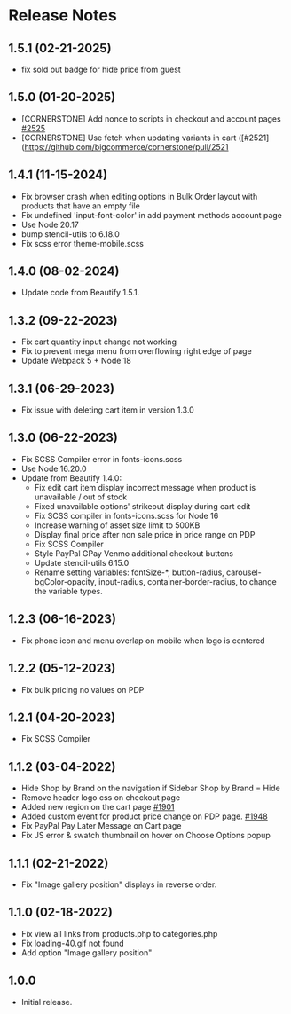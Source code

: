 # Release Notes

## 1.5.1 (02-21-2025)
- fix sold out badge for hide price from guest

## 1.5.0 (01-20-2025)
- [CORNERSTONE] Add nonce to scripts in checkout and account pages [#2525](https://github.com/bigcommerce/cornerstone/pull/2525)
- [CORNERSTONE] Use fetch when updating variants in cart ([#2521](https://github.com/bigcommerce/cornerstone/pull/2521

## 1.4.1 (11-15-2024)
- Fix browser crash when editing options in Bulk Order layout with products that have an empty file
- Fix undefined 'input-font-color' in add payment methods account page
- Use Node 20.17
- bump stencil-utils to 6.18.0
- Fix scss error theme-mobile.scss

## 1.4.0 (08-02-2024)
- Update code from Beautify 1.5.1.

## 1.3.2 (09-22-2023)
- Fix cart quantity input change not working
- Fix to prevent mega menu from overflowing right edge of page
- Update Webpack 5 + Node 18

## 1.3.1 (06-29-2023)
- Fix issue with deleting cart item in version 1.3.0

## 1.3.0 (06-22-2023)
- Fix SCSS Compiler error in fonts-icons.scss
- Use Node 16.20.0
- Update from Beautify 1.4.0:
  - Fix edit cart item display incorrect message when product is unavailable / out of stock
  - Fixed unavailable options' strikeout display during cart edit
  - Fix SCSS compiler in fonts-icons.scss for Node 16
  - Increase warning of asset size limit to 500KB
  - Display final price after non sale price in price range on PDP
  - Fix SCSS Compiler
  - Style PayPal GPay Venmo additional checkout buttons
  - Update stencil-utils 6.15.0
  - Rename setting variables: fontSize-*, button-radius, carousel-bgColor-opacity, input-radius, container-border-radius, to change the variable types.

## 1.2.3 (06-16-2023)
- Fix phone icon and menu overlap on mobile when logo is centered

## 1.2.2 (05-12-2023)
- Fix bulk pricing no values on PDP

## 1.2.1 (04-20-2023)
- Fix SCSS Compiler

## 1.1.2 (03-04-2022)
- Hide Shop by Brand on the navigation if Sidebar Shop by Brand = Hide
- Remove header logo css on checkout page
- Added new region on the cart page [#1901](https://github.com/bigcommerce/cornerstone/pull/1901)
- Added custom event for product price change on PDP page. [#1948](https://github.com/bigcommerce/cornerstone/pull/1948)
- Fix PayPal Pay Later Message on Cart page
- Fix JS error & swatch thumbnail on hover on Choose Options popup

## 1.1.1 (02-21-2022)
- Fix "Image gallery position" displays in reverse order.

## 1.1.0 (02-18-2022)
- Fix view all links from products.php to categories.php
- Fix loading-40.gif not found
- Add option "Image gallery position"

## 1.0.0
- Initial release.
